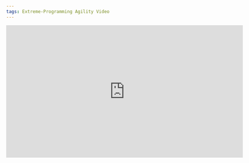 ```yaml
---
tags: Extreme-Programming Agility Video
---
```

<iframe src="https://player.vimeo.com/video/221024846" width="640" height="360" frameborder="0" allowfullscreen></iframe>
